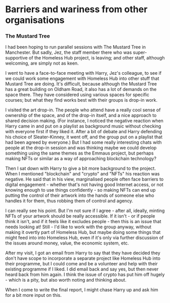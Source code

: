 # Barriers and wariness from other organisations

### The Mustard Tree

I had been hoping to run parallel sessions with The Mustard Tree in Manchester. But sadly, Jez, the staff member there who was super-supportive of the Homeless Hub project, is leaving;  and other staff, although welcoming, are simply not as keen.

I went to have a face-to-face meeting with Harry, Jez's colleague, to see if we could work some engagement with Homeless Hub into other stuff that Mustard Tree are doing. It's difficult, because although the Mustard Tree has a great building on Oldham Road, it also has a lot of demands on the space there. They have considered using various spaces for specific courses; but what they find works best with their groups is drop-in work.&#x20;

I visited the art drop-in. The people who attend have a really cool sense of ownership of the space, and of the drop-in itself, and a nice approach to shared decision making. (For instance, I noticed the negative reaction when Harry came in and put on a playlist as background music without checking with everyone first if they liked it. After a bit of debate and Harry defending his choice of Sleater-Kinney, it went off, and the group put on a playlist that had been agreed by everyone.) But I had some really interesting chats with people at the drop-in session and was thinking maybe we could develop something using the same themes as the Emmaus project, but perhaps making NFTs or similar as a way of approaching blockchain technology?

Then I sat down with Harry to give a bit more background to the project. When I mentioned "blockchain" and "crypto" and "NFTs" his reaction was negative. He said that in his view, marginalised people often face barriers to digital engagement - whether that's not having good Internet access, or not knowing enough to use things confidently - so making NFTs can end up putting the control of their artwork into the hands of someone else who handles it for them, thus robbing them of control and agency.

I can really see his point. But I'm not sure if I agree - after all, ideally, minting NFTs of your artwork should be really accessible. If it isn't - or if people think it isn't, and if it feels like it excludes people - then this is an issue that needs looking at! Still - I'd like to work with the group anyway, without making it overtly part of Homeless Hub, but maybe doing some things that might feed into into Homeless Hub, even if it's only via further discussion of the issues around money, value, the economic system, etc.

After my visit, I got an email from Harry to say that they have decided they don't have scope to incorporate a separate project like Homeless Hub into their programme, but I could come and be a volunteer and help with their existing programme if I liked. I did email back and say yes, but then never heard back from him again. I think the issue of crypto has put him off hugely - which is a pity, but also worth noting and thinking about.

When I come to write the final report, I might chase Harry up and ask him for a bit more input on this.


